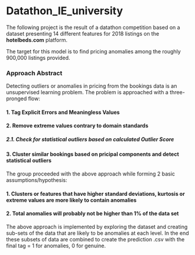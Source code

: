 # Datathon_IE_university
The following project is the result of a datathon competition based on a dataset presenting 14 different features for 2018 listings on the **hotelbeds.com** platform.

The target for this model is to find pricing anomalies among the roughly 900,000 listings provided. 

### Approach Abstract

Detecting outliers or anomalies in pricing from the bookings data is an unsupervised learning problem. The problem is approached with a three-pronged flow:

#### 1. Tag Explicit Errors and Meaningless Values
#### 2. Remove extreme values contrary to domain standards
##### 2.1. Check for statistical outliers based on calculated Outlier Score
#### 3. Cluster similar bookings based on pricipal components and detect statistical outliers


The group proceeded with the above approach while forming 2 basic assumptions/hypothesis:

#### 1. Clusters or features that have higher standard deviations, kurtosis or extreme values are more likely to contain anomalies
#### 2. Total anomalies will probably not be higher than 1% of the data set


The above approach is implemented by exploring the dataset and creating sub-sets of the data  that are likely to be anomalies at each level. In the end these subsets of data are combined to create the prediction .csv with the final tag = 1 for anomalies, 0 for genuine.
